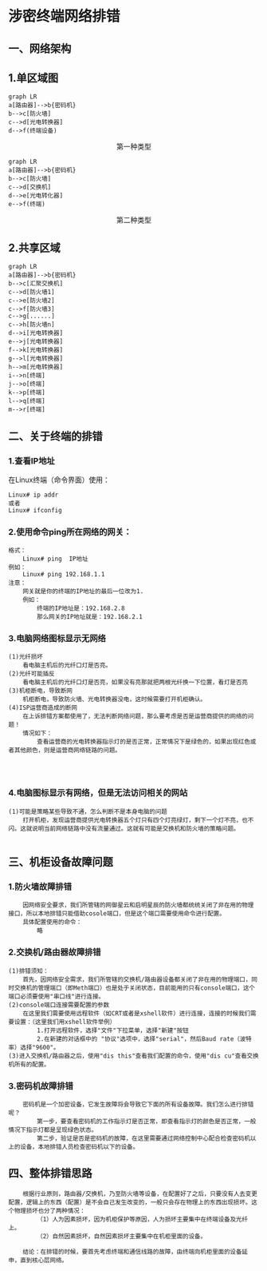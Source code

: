 # 涉密终端网络排错

##  一、网络架构

## 1.单区域图

```mermaid
graph LR
a[路由器]-->b{密码机}
b-->c[防火墙]
c-->d[光电转换器]
d-->f(终端设备)
```

<center>第一种类型</center>



```mermaid
graph LR
a[路由器]-->b{密码机}
b-->c[防火墙]
c-->d[交换机]
d-->e[光电转化器]
e-->f(终端)
```

<center>第二种类型</center>

## 2.共享区域

```mermaid
graph LR
a[路由器]-->b{密码机}
b-->c[汇聚交换机]
c-->d[防火墙1]
c-->e[防火墙2]
c-->f[防火墙3]
c-->g[......]
c-->h[防火墙n]
d-->i[光电转换器]
e-->j[光电转换器]
f-->k[光电转换器]
g-->l[光电转换器]
h-->m[光电转换器]
i-->n[终端]
j-->o[终端]
k-->p[终端]
l-->q[终端]
m-->r[终端]

```



##  二、关于终端的排错

### 1.查看IP地址

在Linux终端（命令界面）使用：

```shell
Linux# ip addr
或者
Linux# ifconfig
```

### 2.使用命令ping所在网络的网关：

```shell
格式：
	Linux# ping  IP地址
例如：
	Linux# ping 192.168.1.1
注意：
	网关就是你的终端的IP地址的最后一位改为1.
	例如：
		终端的IP地址是：192.168.2.8
		那么网关的IP地址就是：192.168.2.1
```

### 3.电脑网络图标显示无网络

```shell
(1)光纤损坏
	看电脑主机后的光纤口灯是否亮。
(2)光纤可能插反
	看电脑主机后的光纤口灯是否亮，如果没有亮那就把两根光纤换一下位置，看灯是否亮
(3)机柜断电，导致断网
	机柜断电，导致防火墙、光电转换器没电，这时候需要打开机柜确认。
(4)ISP运营商造成的断网
	在上诉排错方案都使用了，无法判断网络问题，那么要考虑是否是运营商提供的网络的问题！
	情况如下：
		查看运营商的光电转换器指示灯的是否正常，正常情况下是绿色的，如果出现红色或者其他颜色，则是运营商网络链路的问题。
	
	
	

```

### 4.电脑图标显示有网络，但是无法访问相关的网站

```shell
(1)可能是策略某些导致不通，怎么判断不是本身电脑的问题
	打开机柜，发现运营商提供光电转换器五个灯只有四个灯亮绿灯，剩下一个灯不亮，也不闪。这就说明当前网络链路中没有流量通过。这就有可能是交换机和防火墙的策略问题。
	
```

## 三、机柜设备故障问题

### 1.防火墙故障排错

```shell
	因网络安全要求，我们所管辖的网御星云和启明星辰的防火墙都统统关闭了非在用的物理接口，所以本地排错只能借助cosole端口，但是这个端口需要使用命令进行配置。
	具体配置使用的命令：
		略
```

### 2.交换机/路由器故障排错

```shell
(1)排错须知：
	首先，因网络安全需求，我们所管辖的交换机/路由器设备都关闭了非在用的物理端口，同时交换机的管理端口（即Meth端口）也是处于关闭状态，目前能用的只有console端口，这个端口必须要使用"串口线"进行连接。
(2)console端口连接需要配置的参数
	在这里我们需要使用远程软件（如CRT或者是xshell软件）进行连接，连接的时候我们需要设置：（这里我们用xshell软件举例）
		1.打开远程软件，选择"文件"下拉菜单，选择"新建"按钮
		2.在新建的对话框中的 "协议"选项中，选择"serial"，然后Baud rate（波特率）选择"9600"。
(3)进入交换机/路由器之后，使用"dis this"查看我们配置的命令，使用"dis cu"查看交换机所有的配置。
```



### 3.密码机故障排错

```shel
	密码机是一个加密设备，它发生故障将会导致它下面的所有设备故障。我们怎么进行排错呢？
		第一步，要查看密码机的工作指示灯是否正常，即查看指示灯的颜色是否正常，一般情况下指示灯都是呈现绿色状态。
		第二步，验证是否是密码机的故障，在这里需要通过网络控制中心配合检查密码机以上的设备，本地排错人员检查密码机以下的设备。
```



## 四、整体排错思路

```shell
	根据行业原则，路由器/交换机，乃至防火墙等设备，在配置好了之后，只要没有人去变更配置，逻辑上的东西（配置）是不会自己发生改变的，一般只会存在物理上的东西出现损坏。这个物理损坏也分了两种情况：
		（1）人为因素损坏，因为机柜保护等原因，人为损坏主要集中在终端设备及光纤上。
		（2）自然因素损坏，自然因素损坏主要集中在机柜里面的设备。
		
	结论：在排错的时候，要首先考虑终端和通信线路的故障，由终端向机柜里面的设备延申，直到核心层网络。
```

